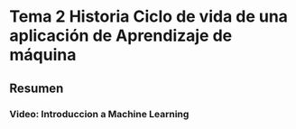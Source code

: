 # Tema 2 Historia Ciclo de vida de una aplicación de Aprendizaje de máquina
## Resumen 
### Video: Introduccion a Machine Learning
